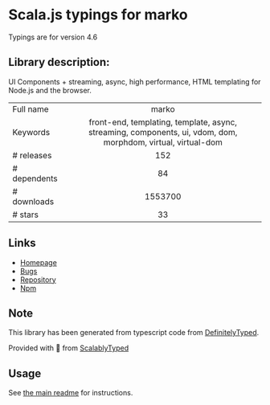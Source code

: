 
# Scala.js typings for marko

Typings are for version 4.6

## Library description:
UI Components + streaming, async, high performance, HTML templating for Node.js and the browser.

|                    |                 |
| ------------------ | :-------------: |
| Full name          | marko |
| Keywords           | front-end, templating, template, async, streaming, components, ui, vdom, dom, morphdom, virtual, virtual-dom |
| # releases         | 152 |
| # dependents       | 84 |
| # downloads        | 1553700 |
| # stars            | 33 |

## Links
- [Homepage](http://markojs.com/)
- [Bugs](https://github.com/marko-js/marko/issues)
- [Repository](https://github.com/marko-js/marko)
- [Npm](https://www.npmjs.com/package/marko)
    


## Note
This library has been generated from typescript code from [DefinitelyTyped](https://definitelytyped.org).

Provided with :purple_heart: from [ScalablyTyped](https://github.com/oyvindberg/ScalablyTyped)

## Usage
See [the main readme](../../readme.md) for instructions.


